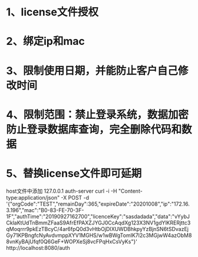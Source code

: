  # 1、license文件授权
 # 2、绑定ip和mac
 # 3、限制使用日期，并能防止客户自己修改时间
 # 4、限制范围：禁止登录系统，数据加密防止登录数据库查询，完全删除代码和数据
 # 5、替换license文件即可延期
 host文件中添加  127.0.0.1 auth-server
  curl -i -H "Content-type:application/json" -X POST -d '{"orgCode":"TEST","remainDay":365,"expireDate":"20201008","ip":"172.16.3.196","mac":"B0-83-FE-70-3F-1F","authTime":"20190927162700","licenceKey":"sasdadada","data":"vYybJCklaKtUdTnBmmZFaaS9AfrEfPAXZJYGJ0CcAqdXg123X3NV1gdYlKRERjttc3qMoqrrr9pkEzTBcyC/4ar6fpQ0d3vHtbOjDIXUWDBhkpyYzBjnSN6tSDvazEjGy71KPBngfcNyAvdvmppXYV1MGHS/w1wBWgTomIK7l2c3MGjwW4azObM88vnKyBAjUfqf0Q6GeF+WOPXeSj8vcFPqHxCsVyKs"}' http://localhost:8080/auth